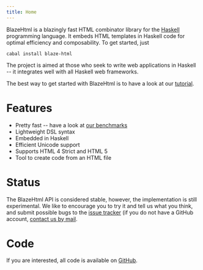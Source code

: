 ```yaml
---
title: Home
---
```


BlazeHtml is a blazingly fast HTML combinator library for the [Haskell]
programming language. It embeds HTML templates in Haskell code for optimal
efficiency and composability.  To get started, just

    cabal install blaze-html

[Haskell]: http://haskell.org/

The project is aimed at those who seek to write web applications in Haskell --
it integrates well with all Haskell web frameworks.

The best way to get started with BlazeHtml is to have a look at our [tutorial].

[tutorial]: /tutorial.html

<div id="fold" />

# Features

- Pretty fast -- have a look at [our benchmarks]
- Lightweight DSL syntax
- Embedded in Haskell
- Efficient Unicode support
- Supports HTML 4 Strict and HTML 5
- Tool to create code from an HTML file

[our benchmarks]: /benchmarks.html

# Status

The BlazeHtml API is considered stable, however, the implementation is still
experimental. We like to encourage you to try it and tell us what you think, and
submit possible bugs to the [issue tracker] (if you do not have a GitHub
account, [contact us by mail](/about.html#contact).

[issue tracker]: http://github.com/jaspervdj/blaze-html/issues/

# Code

If you are interested, all code is available on [GitHub].

[GitHub]: http://github.com/jaspervdj/blaze-html/
